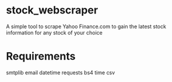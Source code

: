 # stock_webscraper
A simple tool to scrape Yahoo Finance.com to gain the latest stock information for any stock of your choice

# Requirements
smtplib
email
datetime
requests
bs4
time
csv
